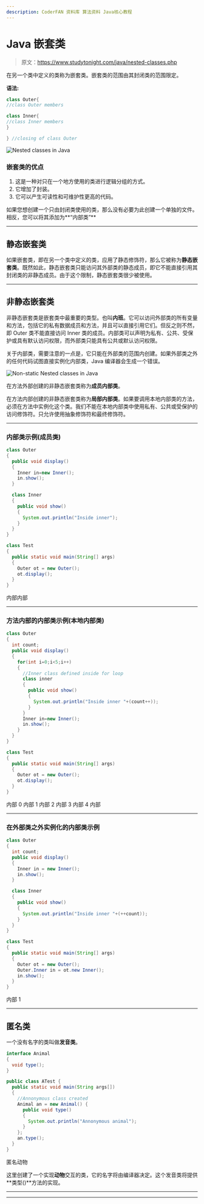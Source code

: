 ```yaml
---
description: CoderFAN 资料库 算法资料 Java核心教程
---
```


# Java 嵌套类

> 原文：<https://www.studytonight.com/java/nested-classes.php>

在另一个类中定义的类称为嵌套类。嵌套类的范围由其封闭类的范围限定。

**语法:**

```java
class Outer{
//class Outer members

class Inner{
//class Inner members
}

} //closing of class Outer
```

![Nested classes in Java](img/39715a92e2a2c9251237fbc4a958bd3a.png)

### 嵌套类的优点

1.  这是一种对只在一个地方使用的类进行逻辑分组的方式。
2.  它增加了封装。
3.  它可以产生可读性和可维护性更高的代码。

如果您想创建一个只由封闭类使用的类，那么没有必要为此创建一个单独的文件。相反，您可以将其添加为**“内部类”**

* * *

## 静态嵌套类

如果嵌套类，即在另一个类中定义的类，应用了静态修饰符，那么它被称为**静态嵌套类**。既然如此，静态嵌套类只能访问其外部类的静态成员，即它不能直接引用其封闭类的非静态成员。由于这个限制，静态嵌套类很少被使用。

* * *

## 非静态嵌套类

非静态嵌套类是嵌套类中最重要的类型。也叫**内班**。它可以访问外部类的所有变量和方法，包括它的私有数据成员和方法，并且可以直接引用它们。但反之则不然，即 Outer 类不能直接访问 Inner 类的成员。内部类可以声明为私有、公共、受保护或具有默认访问权限，而外部类只能具有公共或默认访问权限。

关于内部类，需要注意的一点是，它只能在外部类的范围内创建。如果外部类之外的任何代码试图直接实例化内部类，Java 编译器会生成一个错误。

![Non-static Nested classes in Java](img/92c961881f8957d40043c54b8c4580a9.png)

在方法外部创建的非静态嵌套类称为**成员内部类**。

在方法内部创建的非静态嵌套类称为**局部内部类**。如果要调用本地内部类的方法，必须在方法中实例化这个类。我们不能在本地内部类中使用私有、公共或受保护的访问修饰符。只允许使用抽象修饰符和最终修饰符。

* * *

### 内部类示例(成员类)

```java
class Outer
{
  public void display()
  {
    Inner in=new Inner();
    in.show();
  }

  class Inner
  {
    public void show()
    {
      System.out.println("Inside inner");
    }
  }
}

class Test
{
  public static void main(String[] args)
  {
    Outer ot = new Outer();
    ot.display();
  }
}
```

内部内部

* * *

### 方法内部的内部类示例(本地内部类)

```java
class Outer
{
  int count;
  public void display()
  {
    for(int i=0;i<5;i++)
    {
      //Inner class defined inside for loop
      class inner
      {
        public void show()
        {
          System.out.println("Inside inner "+(count++));
        }
      }
      Inner in=new Inner();
      in.show();
    }
  }
}

class Test
{
  public static void main(String[] args)
  {
    Outer ot = new Outer();
    ot.display();
  }
}
```

内部 0 内部 1 内部 2 内部 3 内部 4 内部

* * *

### 在外部类之外实例化的内部类示例

```java
class Outer
{
  int count;
  public void display()
  {
    Inner in = new Inner();
    in.show();
  }

  class Inner
  {
    public void show()
    {
      System.out.println("Inside inner "+(++count));
    }
  }
}

class Test
{
  public static void main(String[] args)
  {
    Outer ot = new Outer();
    Outer.Inner in = ot.new Inner();
    in.show();
  }
}
```

内部 1

* * *

## 匿名类

一个没有名字的类叫做**发音类**。

```java
interface Animal
{
  void type();
}

public class ATest {
  public static void main(String args[])
  {
    //Annonymous class created
    Animal an = new Animal() {
      public void type()
      {
        System.out.println("Annonymous animal");
      }
    };
    an.type();
  }
}
```

匿名动物

这里创建了一个实现**动物**交互的类，它的名字将由编译器决定。这个发音类将提供**类型()**方法的实现。

* * *

* * *
